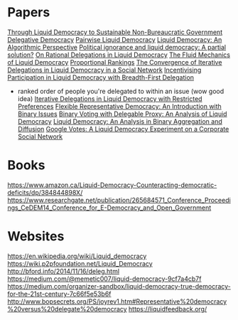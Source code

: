 # Papers

[Through Liquid Democracy to Sustainable Non-Bureaucratic Government](https://jedem.org/index.php/jedem/article/view/307)
[Delegative Democracy](http://bford.info/deleg/deleg.pdf)
[Pairwise Liquid Democracy](http://research.illc.uva.nl/COMSOC/proceedings/comsoc-2018/BrillTalmonCOMSOC2018.pdf)
[Liquid Democracy: An Algorithmic Perspective](http://procaccia.info/papers/liquid.pdf)
[Political ignorance and liquid democracy: A
partial solution?](http://emilkirkegaard.dk/en/wp-content/uploads/LD_paper_draft1.pdf)
[On Rational Delegations in Liquid Democracy](https://arxiv.org/pdf/1802.08020.pdf)
[The Fluid Mechanics of Liquid Democracy](https://arxiv.org/pdf/1808.01906.pdf)
[Proportional Rankings](https://arxiv.org/pdf/1612.01434.pdf)
[The Convergence of Iterative Delegations in Liquid Democracy in a
Social Network](https://arxiv.org/pdf/1904.05775.pdf)
[Incentivising Participation in Liquid Democracy with Breadth-First Delegation](https://arxiv.org/pdf/1811.03710.pdf)
 - ranked order of people you're delegated to within an issue (wow good idea)
[Iterative Delegations in Liquid Democracy with Restricted
Preferences](https://arxiv.org/pdf/1809.04362.pdf)
[Flexible Representative Democracy:
An Introduction with Binary Issues](https://arxiv.org/pdf/1811.02921.pdf)
[Binary Voting with Delegable Proxy:
An Analysis of Liquid Democracy](https://arxiv.org/pdf/1707.08741.pdf)
[Liquid Democracy:
An Analysis in Binary Aggregation and Diffusion](https://arxiv.org/pdf/1612.08048.pdf)
[Google Votes: A Liquid Democracy Experiment on a Corporate Social Network](https://www.tdcommons.org/cgi/viewcontent.cgi?article=1092&context=dpubs_series)

# Books

https://www.amazon.ca/Liquid-Democracy-Counteracting-democratic-deficits/dp/384844898X/
https://www.researchgate.net/publication/265684571_Conference_Proceedings_CeDEM14_Conference_for_E-Democracy_and_Open_Government

# Websites

https://en.wikipedia.org/wiki/Liquid_democracy
https://wiki.p2pfoundation.net/Liquid_Democracy
http://bford.info/2014/11/16/deleg.html
https://medium.com/@memetic007/liquid-democracy-9cf7a4cb7f
https://medium.com/organizer-sandbox/liquid-democracy-true-democracy-for-the-21st-century-7c66f5e53b6f
http://www.bopsecrets.org/PS/joyrev1.htm#Representative%20democracy%20versus%20delegate%20democracy
https://liquidfeedback.org/
